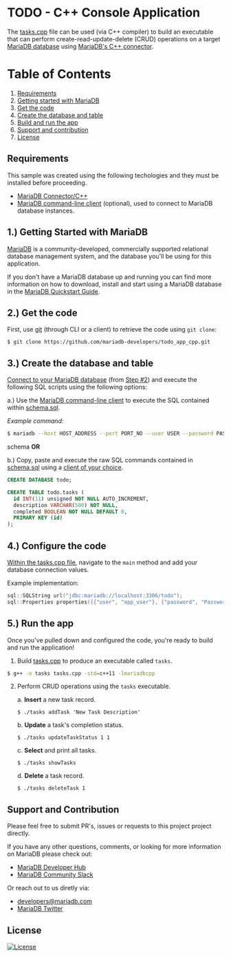 # TODO - C++ Console Application

The [tasks.cpp](tasks.cpp) file can be used (via C++ compiler) to build an executable that can perform create-read-update-delete (CRUD) operations on a target [MariaDB database](https://github.com/mariadb-developers/mariadb-getting-started) using [MariaDB's C++ connector](https://github.com/mariadb-corporation/mariadb-connector-cpp).

# Table of Contents
1. [Requirements](#requirements)
2. [Getting started with MariaDB](#mariadb)
3. [Get the code](#code)
4. [Create the database and table](#schema)
5. [Build and run the app](#app)
6. [Support and contribution](#support-contribution)
7. [License](#license)

## Requirements <a name="requirements"></a>

This sample was created using the following techologies and they must be installed before proceeding.

* [MariaDB Connector/C++](https://mariadb.com/docs/appdev/connector-cpp/)
* [MariaDB command-line client](https://mariadb.com/products/skysql/docs/clients/mariadb-clients/mariadb-client/) (optional), used to connect to MariaDB database instances.

## 1.) Getting Started with MariaDB <a name="mariadb"></a>

[MariaDB](https://mariadb.com) is a community-developed, commercially supported relational database management system, and the database you'll be using for this application.

If you don't have a MariaDB database up and running you can find more information on how to download, install and start using a MariaDB database in the [MariaDB Quickstart Guide](https://github.com/mariadb-developers/mariadb-getting-started).

## 2.) Get the code <a name="code"></a>

First, use [git](git-scm.org) (through CLI or a client) to retrieve the code using `git clone`:

```
$ git clone https://github.com/mariadb-developers/todo_app_cpp.git
```

## 3.) Create the database and table <a name="schema"></a>

[Connect to your MariaDB database](https://mariadb.com/products/skysql/docs/clients/) (from [Step #2](#mariadb)) and execute the following SQL scripts using the following options:

a.) Use the [MariaDB command-line client](https://mariadb.com/products/skysql/docs/clients/mariadb-clients/mariadb-client/) to execute the SQL contained within [schema.sql](schema.sql).

_Example command:_
```bash
$ mariadb --host HOST_ADDRESS --port PORT_NO --user USER --password PASSWORD < schema.sql
```
schema
**OR**

b.) Copy, paste and execute the raw SQL commands contained in [schema.sql](schema.sql) using a [client of your choice](https://mariadb.com/products/skysql/docs/clients/).

```sql
CREATE DATABASE todo;

CREATE TABLE todo.tasks (
  id INT(11) unsigned NOT NULL AUTO_INCREMENT,
  description VARCHAR(500) NOT NULL,
  completed BOOLEAN NOT NULL DEFAULT 0,
  PRIMARY KEY (id)
);
```

## 4.) Configure the code <a name="configure-code"></a>

[Within the tasks.cpp file](tasks.cpp#L81-L82), navigate to the `main` method and add your database connection values.

Example implementation:

```cpp
sql::SQLString url("jdbc:mariadb://localhost:3306/todo");
sql::Properties properties({{"user", "app_user"}, {"password", "Password123!"}});
```

## 5.) Run the app <a name="app"></a>

Once you've pulled down and configured the code, you're ready to build and run the application! 

1. Build [tasks.cpp](tasks.cpp) to produce an executable called `tasks`.

```bash
$ g++ -o tasks tasks.cpp -std=c++11 -lmariadbcpp
```

2. Perform CRUD operations using the `tasks` executable.

    a. **Insert** a new task record.

    ```
    $ ./tasks addTask 'New Task Description'
    ```

    b. **Update** a task's completion status.

    ```
    $ ./tasks updateTaskStatus 1 1
    ```

    c. **Select** and print all tasks.

    ```
    $ ./tasks showTasks
    ```

    d. **Delete** a task record.

    ```
    $ ./tasks deleteTask 1
    ```

## Support and Contribution <a name="support-contribution"></a>

Please feel free to submit PR's, issues or requests to this project project directly.

If you have any other questions, comments, or looking for more information on MariaDB please check out:

* [MariaDB Developer Hub](https://mariadb.com/developers)
* [MariaDB Community Slack](https://r.mariadb.com/join-community-slack)

Or reach out to us diretly via:

* [developers@mariadb.com](mailto:developers@mariadb.com)
* [MariaDB Twitter](https://twitter.com/mariadb)

## License <a name="license"></a>
[![License](https://img.shields.io/badge/License-MIT-blue.svg?style=plastic)](https://opensource.org/licenses/MIT)
